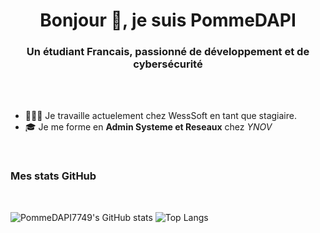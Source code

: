 <h1 align="center">Bonjour 👋, je suis PommeDAPI</h1>
<h3 align="center">Un étudiant Francais, passionné de développement et de cybersécurité</h3>

<br>
<br>

- 🧑🏻‍💻 Je travaille actuelement chez WessSoft en tant que stagiaire.
- 🎓 Je me forme en **Admin Systeme et Reseaux** chez *YNOV* 
  

<br>
<h3>Mes stats GitHub</h3>
<br>

![PommeDAPI7749's GitHub stats](https://github-readme-stats.vercel.app/api?username=PommeDAPI7749&count_private=true&theme=merko&hide=stars&show_icons=true&hide_title=true&disable_animations=true&&hide_rank=true) 
![Top Langs](https://github-readme-stats.vercel.app/api/top-langs/?username=PommeDAPI7749&layout=compact&count_private=true&theme=merko&disable_animations=true&hide_progress=true)
